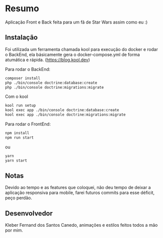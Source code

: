 # Resumo

Aplicação Front e Back feita para um fã de Star Wars assim como eu :)

## Instalação

Foi utilizada um ferramenta chamada kool para execução do docker e rodar o BackEnd, ela básicamente gera o docker-compose.yml de forma atumática e rápida. (https://blog.kool.dev)

Para rodar o BackEnd:

```bash
composer install
php ./bin/console doctrine:database:create
php ./bin/console doctrine:migrations:migrate

```
Com o kool
```bash
kool run setup
kool exec app ./bin/console doctrine:database:create
kool exec app ./bin/console doctrine:migrations:migrate
```

Para rodar o FrontEnd:
```bash
npm install
npm run start
```
ou
```bash
yarn
yarn start
```

## Notas

Devido ao tempo e as features que coloquei, não deu tempo de deixar a aplicação responsiva para mobile, farei futuros commits para esse déficit, peço perdão.

## Desenvolvedor
Kleber Fernand dos Santos Canedo, animações e estilos feitos todos a mão por mim.
